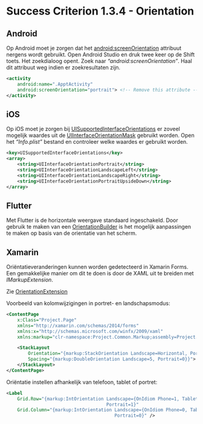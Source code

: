 # Success Criterion 1.3.4 - Orientation
## Android

Op Android moet je zorgen dat het [android:screenOrientation](https://developer.android.com/guide/topics/manifest/activity-element#screen) attribuut nergens wordt gebruikt. Open Android Studio en druk twee keer op de Shift toets. Het zoekdialoog opent. Zoek naar _“android:screenOrientation”_. Haal dit attribuut weg indien er zoekresultaten zijn.

```xml
<activity
    android:name=".ApptActivity"
    android:screenOrientation="portrait"> <!-- Remove this attribute -->
</activity>
```
## iOS

Op iOS moet je zorgen bij [UISupportedInterfaceOrientations](https://developer.apple.com/documentation/bundleresources/information_property_list/uisupportedinterfaceorientations) er zoveel mogelijk waardes uit de [UIInterfaceOrientationMask](https://developer.apple.com/documentation/uikit/uiinterfaceorientationmask) gebruikt worden. Open het _“Info.plist”_ bestand en controleer welke waardes er gebruikt worden.

```xml
<key>UISupportedInterfaceOrientations</key>
<array>
    <string>UIInterfaceOrientationPortrait</string>
    <string>UIInterfaceOrientationLandscapeLeft</string>
    <string>UIInterfaceOrientationLandscapeRight</string>
    <string>UIInterfaceOrientationPortraitUpsideDown</string>
</array>
```
## Flutter

Met Flutter is de horizontale weergave standaard ingeschakeld. Door gebruik te maken van een [OrientationBuilder](https://api.flutter.dev/flutter/widgets/OrientationBuilder-class.html) is het mogelijk aanpassingen te maken op basis van de orientatie van het scherm.
## Xamarin

Oriëntatieveranderingen kunnen worden gedetecteerd in Xamarin Forms. Een gemakkelijke manier om dit te doen is door de XAML uit te breiden met *IMarkupExtension*.

Zie [OrientationExtension](./OrientationExtension.md)

Voorbeeld van kolomwijzigingen in portret- en landschapsmodus:

```xml
<ContentPage
    x:Class="Project.Page"
    xmlns="http://xamarin.com/schemas/2014/forms"
    xmlns:x="http://schemas.microsoft.com/winfx/2009/xaml"
    xmlns:markup="clr-namespace:Project.Common.Markup;assembly=Project.Common">

    <StackLayout
        Orientation="{markup:StackOrientation Landscape=Horizontal, Portrait=Vertical}}"
        Spacing="{markup:DoubleOrientation Landscape=5, Portrait=0}}">
    </StackLayout>
</ContentPage>
```

Oriëntatie instellen afhankelijk van telefoon, tablet of portret:

```xml
<Label
    Grid.Row="{markup:IntOrientation Landscape={OnIdiom Phone=1, Tablet=0},
                                     Portrait=1}"
    Grid.Column="{markup:IntOrientation Landscape={OnIdiom Phone=0, Tablet=1},
                                        Portrait=0}" />
```
